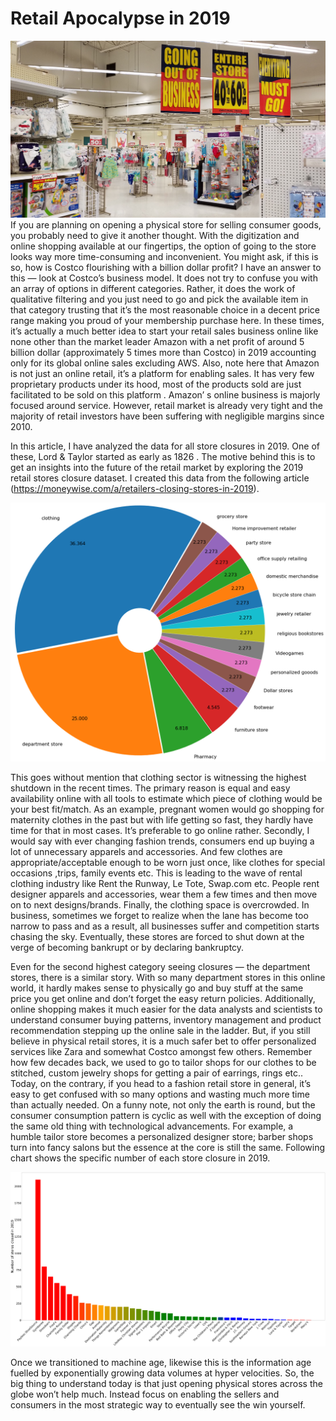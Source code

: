 # Retail Apocalypse in 2019
![Technical Architecture Diagram](images/retail_apocalypse.jpeg)
If you are planning on opening a physical store for selling consumer goods, you probably need to give it another thought. With the digitization and online shopping available at our fingertips, the option of going to the store looks way more time-consuming and inconvenient. You might ask, if this is so, how is Costco flourishing with a billion dollar profit? I have an answer to this — look at Costco’s business model. It does not try to confuse you with an array of options in different categories. Rather, it does the work of qualitative filtering and you just need to go and pick the available item in that category trusting that it’s the most reasonable choice in a decent price range making you proud of your membership purchase here. In these times, it’s actually a much better idea to start your retail sales business online like none other than the market leader Amazon with a net profit of around 5 billion dollar (approximately 5 times more than Costco) in 2019 accounting only for its global online sales excluding AWS. Also, note here that Amazon is not just an online retail, it’s a platform for enabling sales. It has very few proprietary products under its hood, most of the products sold are just facilitated to be sold on this platform . Amazon’ s online business is majorly focused around service. However, retail market is already very tight and the majority of retail investors have been suffering with negligible margins since 2010.

In this article, I have analyzed the data for all store closures in 2019. One of these, Lord & Taylor started as early as 1826 . The motive behind this is to get an insights into the future of the retail market by exploring the 2019 retail stores closure dataset. I created this data from the following article (https://moneywise.com/a/retailers-closing-stores-in-2019).

![Technical Architecture Diagram](images/stores_closures_distribution.png)

This goes without mention that clothing sector is witnessing the highest shutdown in the recent times. The primary reason is equal and easy availability online with all tools to estimate which piece of clothing would be your best fit/match. As an example, pregnant women would go shopping for maternity clothes in the past but with life getting so fast, they hardly have time for that in most cases. It’s preferable to go online rather. Secondly, I would say with ever changing fashion trends, consumers end up buying a lot of unnecessary apparels and accessories. And few clothes are appropriate/acceptable enough to be worn just once, like clothes for special occasions ,trips, family events etc. This is leading to the wave of rental clothing industry like Rent the Runway, Le Tote, Swap.com etc. People rent designer apparels and accessories, wear them a few times and then move on to next designs/brands. Finally, the clothing space is overcrowded. In business, sometimes we forget to realize when the lane has become too narrow to pass and as a result, all businesses suffer and competition starts chasing the sky. Eventually, these stores are forced to shut down at the verge of becoming bankrupt or by declaring bankruptcy.

Even for the second highest category seeing closures — the department stores, there is a similar story. With so many department stores in this online world, it hardly makes sense to physically go and buy stuff at the same price you get online and don’t forget the easy return policies. Additionally, online shopping makes it much easier for the data analysts and scientists to understand consumer buying patterns, inventory management and product recommendation stepping up the online sale in the ladder.
But, if you still believe in physical retail stores, it is a much safer bet to offer personalized services like Zara and somewhat Costco amongst few others. Remember how few decades back, we used to go to tailor shops for our clothes to be stitched, custom jewelry shops for getting a pair of earrings, rings etc.. Today, on the contrary, if you head to a fashion retail store in general, it’s easy to get confused with so many options and wasting much more time than actually needed. On a funny note, not only the earth is round, but the consumer consumption pattern is cyclic as well with the exception of doing the same old thing with technological advancements. For example, a humble tailor store becomes a personalized designer store; barber shops turn into fancy salons but the essence at the core is still the same. Following chart shows the specific number of each store closure in 2019.

![Technical Architecture Diagram](images/store_closures_barchart.png)


Once we transitioned to machine age, likewise this is the information age fuelled by exponentially growing data volumes at hyper velocities. So, the big thing to understand today is that just opening physical stores across the globe won’t help much. Instead focus on enabling the sellers and consumers in the most strategic way to eventually see the win yourself.
